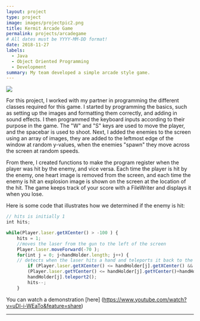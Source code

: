```yaml
---
layout: project
type: project
image: images/projectpic2.png
title: Kermit Arcade Game
permalink: projects/arcadegame
# All dates must be YYYY-MM-DD format!
date: 2018-11-27
labels:
  - Java
  - Object Oriented Programming
  - Development
summary: My team developed a simple arcade style game.
---
```


<img class="ui image" src="{{ site.baseurl }}/images/projectpic.png">


 For this project, I worked with my partner in programming the different classes required for this game.  I started by programming the basics, such as setting up the images and formatting them correctly, and adding in sound effects. I then programmed the keyboard inputs according to their purpose in the game.  The "W" and "S" keys are used to move the player, and the spacebar is used to shoot.  Next, I added the enemies to the screen using an array of images, they are added to the leftmost edge of the window at random y-values, when the enemies "spawn" they move across the screen at random speeds. 
 
 From there, I created functions to make the program register when the player was hit by the enemy, and vice versa.  Each time the player is hit by the enemy, one heart image is removed from the screen, and each time the enemy is hit an explosion image is shown on the screen at the location of the hit. The game keeps track of your score with a FileWriter and displays it when you lose.

Here is some code that illustrates how we determined if the enemy is hit:

```js
// hits is initially 1 
int hits;

while(Player.laser.getXCenter() > -100 ) {
	hits = 1;
	//moves the laser from the gun to the left of the screen
	Player.laser.moveForward(-70 );
	for(int j = 0; j<handHolder.length; j++) {
	// detects when the laser hits a hand and teleports it back to the left of the screen
		if (Player.laser.getXCenter() <= handHolder[j].getXCenter() &&
		(Player.laser.getYCenter() <= handHolder[j].getYCenter()+handHolder[j].getHeight()/2 && 
		handHolder[j].teleport2();
		hits--;
	}
```

You can watch a demonstration [here] (https://www.youtube.com/watch?v=uDI-i-WEaTo&feature=share)

<hr>



